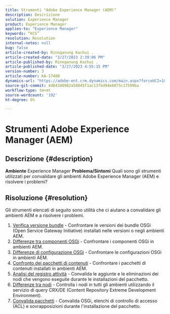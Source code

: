 ```yaml
---
title: Strumenti "Adobe Experience Manager (AEM)"
description: Descrizione
solution: Experience Manager
product: Experience Manager
applies-to: "Experience Manager"
keywords: “KCS”
resolution: Resolution
internal-notes: null
bug: false
article-created-by: Rinnganung Kachui .
article-created-date: "3/27/2023 2:39:06 PM"
article-published-by: Rinnganung Kachui .
article-published-date: "3/27/2023 4:55:15 PM"
version-number: 3
article-number: KA-17488
dynamics-url: "https://adobe-ent.crm.dynamics.com/main.aspx?forceUCI=1&pagetype=entityrecord&etn=knowledgearticle&id=2d9db91c-adcc-ed11-b597-6045bd0065b6"
source-git-commit: 4d84340982a58045f1ac13fbd94e6075c17599ba
workflow-type: tm+mt
source-wordcount: '192'
ht-degree: 6%

---
```


# Strumenti Adobe Experience Manager (AEM)

## Descrizione {#description}

<b>Ambiente</b>
Experience Manager
<b>Problema/Sintomi</b>
Quali sono gli strumenti utilizzati per convalidare gli ambienti Adobe Experience Manager (AEM) e risolvere i problemi?


## Risoluzione {#resolution}

Gli strumenti elencati di seguito sono utilità che ci aiutano a convalidare gli ambienti AEM e a risolvere i problemi.<br>
1. [Verifica versione bundle](https://experienceleague.adobe.com/docs/experience-cloud-kcs/kbarticles/KA-17501.html?lang=it) - Confrontare le versioni dei bundle OSGi (Open Service Gateway Initiative) installati nelle versioni o negli ambienti AEM.
2. [Differenze tra componenti OSGi](https://helpx.adobe.com/experience-manager/kb/tools/osgi-component-diff.html) - Confrontare i componenti OSGi in ambienti AEM.
3. [Differenze di configurazione OSGi](https://helpx.adobe.com/experience-manager/kb/tools/osgi-configuration-diff.html) - Confrontare le configurazioni OSGi in ambienti AEM.
4. [Confronto dei pacchetti di contenuti](https://helpx.adobe.com/experience-manager/kb/tools/content-package-comparator.html) - Confrontare i pacchetti di contenuti installati in ambienti AEM.
5. [Analisi del registro attività](https://helpx.adobe.com/experience-manager/kb/tools/activity-log-analyzer.html) - Convalida le aggiunte e le eliminazioni dei nodi che vengono eseguite durante le installazioni del pacchetto.
6. [Differenze tra nodi](https://helpx.adobe.com/experience-manager/kb/tools/aem-node-diff.html) - Controlla i nodi in tutti gli ambienti utilizzando il servizio di query CRX/DE (Content Repository Extreme Development Environment).
7. [Convalida pacchetti](https://helpx.adobe.com/experience-manager/6-4/sites/administering/using/package-manager.html#ValidatingPackages) - Convalida OSGi, elenchi di controllo di accesso (ACL) e sovrapposizioni durante l&#39;installazione del pacchetto.

